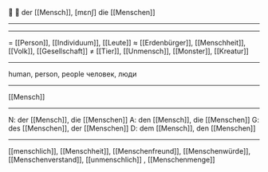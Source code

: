 👥 🔵 der [[Mensch]], [mɛnʃ]
die [[Menschen]]

---

---
= [[Person]], [[Individuum]], [[Leute]]
≈ [[Erdenbürger]], [[Menschheit]], [[Volk]], [[Gesellschaft]]
≠ [[Tier]], [[Unmensch]], [[Monster]], [[Kreatur]]

---
human, person, people
человек, люди

---
[[Mensch]]

---
N: der [[Mensch]], die [[Menschen]]
A: den [[Mensch]], die [[Menschen]]
G: des [[Menschen]], der [[Menschen]]
D: dem [[Mensch]], den [[Menschen]]

---
[[menschlich]], [[Menschheit]], [[Menschenfreund]], [[Menschenwürde]], [[Menschenverstand]], [[unmenschlich]]
, [[Menschenmenge]]